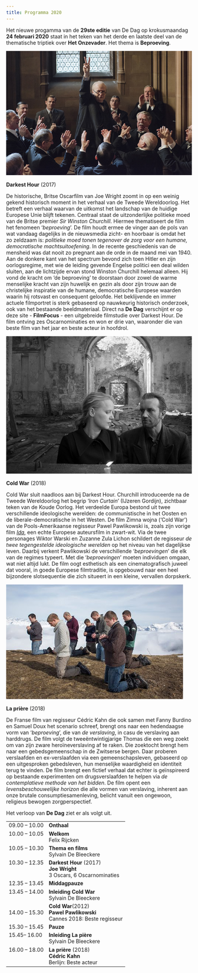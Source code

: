 ```yaml
---
title: Programma 2020
---
```


Het nieuwe progamma van de **29ste editie** van De Dag op krokusmaandag **24 februari 2020** staat in het teken van het derde en laatste deel van de thematische triptiek over **Het Onzevader**. Het thema is **Beproeving**.

<img src= "dh.jpg">

**Darkest Hour** (2017)

 De historische, Britse Oscarfilm van Joe Wright zoomt in op een weinig gekend historisch moment in het verhaal van de Tweede Wereldoorlog. Het betreft een verhaal waarvan de uitkomst het landschap van de huidige Europese Unie blijft tekenen. Centraal staat de uitzonderlijke politieke moed van de Britse premier _Sir Winston Churchill_. Hiermee thematiseert de film het fenomeen ‘_beproeving_’. De film houdt ermee de vinger aan de pols van wat vandaag dagelijks in de nieuwsmedia zicht- en hoorbaar is omdat het zo zeldzaam is: _politieke moed tonen tegenover de zorg voor een humane, democratische machtsuitoefening_. In de recente geschiedenis van de mensheid was dat nooit zo pregnant aan de orde in de maand mei van 1940. Aan de donkere kant van het spectrum bevond zich toen Hitler en zijn oorlogsregime, met wie de leiding gevende Engelse politici een deal wilden sluiten, aan de lichtzijde ervan stond Winston Churchill helemaal alleen. Hij vond de kracht om ‘de beproeving’ te doorstaan door zowel de warme menselijke kracht van zijn huwelijk en gezin als door zijn trouw aan de christelijke inspiratie van de humane, democratische Europese waarden waarin hij rotsvast en consequent geloofde. Het beklijvende en immer actuele filmportret is sterk gebaseerd op nauwkeurig historisch onderzoek, ook van het bestaande beeldmateriaal. Direct na **De Dag** verschijnt er op deze site - **FilmFocus** - een uitgebreide filmstudie over Darkest Hour. De film ontving zes Oscarnominaties en won er drie van, waaronder die van beste film van het jaar en beste acteur in hoofdrol. 

<img src=cws.jpg>

**Cold War** (2018) 

Cold War sluit naadloos aan bij Darkest Hour. Churchill introduceerde na de Tweede Wereldoorlog het begrip ‘_Iron Curtain_’  (IJzeren Gordijn), zichtbaar teken van de Koude Oorlog. Het verdeelde Europa bestond uit twee verschillende ideologische werelden: de communistische in het Oosten en de liberale-democratische in het Westen. De film Zimna wojna (‘Cold War’) van de Pools-Amerikaanse regisseur Pawel Pawlikowski is, zoals zijn vorige film [_Ida_](http://www.menstis.be/film-focus/ida/), een echte Europese auteursfilm in zwart-wit. Via de twee personages Wiktor Warski en Zuzanne Zula Lichon schildert de regisseur _de twee tegengestelde ideologische werelden_ op het niveau van het dagelijkse leven. Daarbij verkent Pawlikowski de verschillende ‘_beproevingen_’ die elk van de regimes typeert. Met die ‘_beproevingen_’ moeten individuen omgaan, wat niet altijd lukt. De film oogt esthetisch als een cinematografisch juweel dat vooral, in goede Europese filmtraditie, is opgebouwd naar een heel bijzondere slotsequentie die zich situeert in een kleine, vervallen dorpskerk. 

<img src="lp.jpg">

**La prière** (2018)

 De Franse film van regisseur Cédric Kahn die ook samen met Fanny Burdino en Samuel Doux het scenario schreef, brengt ons naar een hedendaagse vorm van ‘_beproeving_’, die van _de verslaving_, in casu de verslaving aan harddrugs. De film volgt de tweeëntwintigjarige Thomas die een weg zoekt om van zijn zware heroïneverslaving af te raken. Die zoektocht brengt hem naar een gebedsgemeenschap in de Zwitserse bergen. Daar proberen verslaafden en ex-verslaafden via een gemeenschapsleven, gebaseerd op een uitgesproken gebedsleven, hun menselijke waardigheid en identiteit terug te vinden. De film brengt een fictief verhaal dat echter is geïnspireerd op bestaande experimenten om drugsverslaafden te helpen via _de contemplatieve methode van het bidden_. De film opent een _levensbeschouwelijke horizon_ die alle vormen van verslaving, inherent aan onze brutale consumptiesamenleving, belicht vanuit een ongewoon, religieus bewogen zorgperspectief. 

Het verloop van **De Dag** ziet er als volgt uit.

<table cellpadding="3" cellspacing="2">
               <tr>
                 <td valign="top">09.00 &ndash; 10.00</td>
                 <td><strong id="onthaal">Onthaal</strong></td>
               </tr>
               <tr>
                 <td valign="top">10.00 &ndash; 10.05 </td>
                 <td><strong id="welkom">Welkom</strong><br>
                   <span id="felixrijcken">Felix Rijcken</span></td>
               </tr>
                 <td valign="top">10.05 &ndash; 10.30 </td>
                 <td><strong id="ovrhetthema">Thema en films</strong><br>
                   <span id="SylvainDeBleeckere">Sylvain De Bleeckere</span></td>
               </tr>
                 </td> 
               <tr>
                 <td valign="top">10.30 &ndash; 12.35</td>
                 <td><strong class="style1" id="legaminauv&eacute;lo">Darkest Hour</strong> (2017) <br>
                   <strong>Joe Wright</strong><br>
                   <span class="Prijs">3 Oscars, 6 Oscarnominaties</span></td>
               </tr>
               <tr>
                 <td>12.35  &ndash; 13.45</td>
                 <td id="middagpauze2"><strong>Middagpauze</strong></td>
               </tr>
               </td>
               </tr>
                 <td valign="top">13.45 &ndash; 14.00 </td>
                 <td><strong id="ovrhetthema">Inleiding Cold War</strong><br>
                   <span id="SylvainDeBleeckere">Sylvain De Bleeckere</span></td>
               </tr>
                 </td> 
                 <td valign="top
               <tr>
                 <td valign="top">14.00  &ndash; 15.30</td>
                 <td><strong class="style1">Cold War</strong>(2012) <br>
                   <strong id="tonykaye">Pawel Pawlikowski</strong><br>
                 <span class="Prijs">Cannes 2018: Beste regisseur</span></td>
               </tr>
               <tr>
                 <td valign="top">15.30 &ndash; 15.45</td>
                 <td><strong id="pauze">Pauze</strong></td>
               </tr>
                 <td valign="top">15.45&ndash; 16.00 </td>
                 <td><strong id="inleiding">Inleiding La pière <span class="gamin"></span></strong><br>
                   <span id="SylvainDeBleeckere">Sylvain De Bleeckere</span></td>
               <tr>
                 <td valign="top">16.00 &ndash; 18.00</td>
                 <td><strong class="style1" id="hiddenfigures">La prière</strong> (2018) <br>
                   <span id="alikaurismaki"><strong>Cédric Kahn</strong> <br>
                   <span class="Prijs">Berlijn: Beste acteur </span></span></td>
               </tr>
            </td>
    </table>